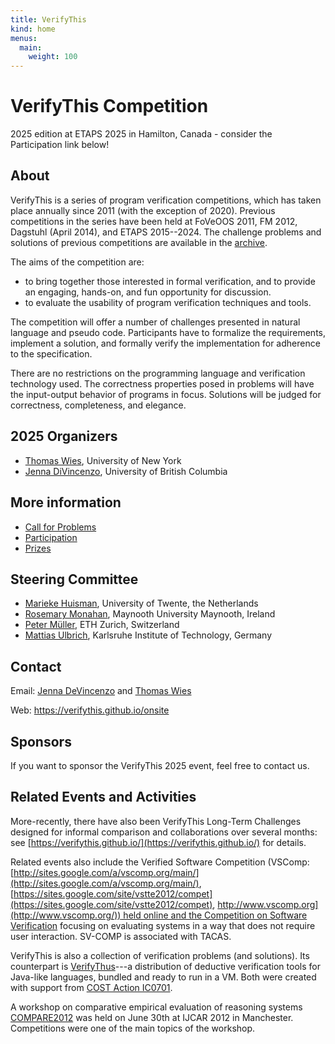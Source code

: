 ```yaml
---
title: VerifyThis
kind: home
menus: 
  main:
    weight: 100		
---
```


<style>
img{width:100%;}
</style>

 
# VerifyThis Competition

2025 edition at ETAPS 2025 in Hamilton, Canada - consider the Participation link below!

## About

VerifyThis is a series of program verification competitions, which has
taken place annually since 2011 (with the exception of 2020). Previous
competitions in the series have been held at FoVeOOS 2011, FM 2012,
Dagstuhl (April 2014), and ETAPS 2015--2024. The challenge problems
and solutions of previous competitions are available in the
[archive](archive).

The aims of the competition are:

- to bring together those interested in formal verification, and to
  provide an engaging, hands-on, and fun opportunity for discussion.
- to evaluate the usability of program verification techniques and
  tools.

The competition will offer a number of challenges presented in natural
language and pseudo code. Participants have to formalize the
requirements, implement a solution, and formally verify the
implementation for adherence to the specification.

There are no restrictions on the programming language and verification
technology used. The correctness properties posed in problems will
have the input-output behavior of programs in focus. Solutions will be
judged for correctness, completeness, and elegance.

## 2025 Organizers

-   [Thomas Wies](https://cs.nyu.edu/~wies/), University of New York
-   [Jenna DiVincenzo](https://www.cs.ubc.ca/~alexsumm/), University of British Columbia

## More information

-   [Call for Problems](cfp)
-   [Participation](participation)
-   [Prizes](prizes)

## Steering Committee

-   [Marieke Huisman](http://wwwhome.ewi.utwente.nl/%7Emarieke/), University of Twente, the Netherlands
-   [Rosemary Monahan](http://www.cs.nuim.ie/users/dr-rosemary-monahan), Maynooth University Maynooth, Ireland
-   [Peter Müller](/people/personal/pmueller-pers.html), ETH Zurich, Switzerland
-   [Mattias Ulbrich](https://formal.iti.kit.edu/ulbrich/), Karlsruhe Institute of Technology, Germany

## Contact

Email:  [Jenna DeVincenzo](mailto:jennad@purdue.edu) and [Thomas Wies](mailto:wies@cs.nyu.edu)

Web: https://verifythis.github.io/onsite

## **Sponsors**

If you want to sponsor the VerifyThis 2025 event, feel free to contact us. 


## Related Events and Activities

More-recently, there have also been VerifyThis Long-Term Challenges
designed for informal comparison and collaborations over several months:
see [https://verifythis.github.io/](https://verifythis.github.io/) for details.

Related events also include the Verified Software Competition (VSComp:
[http://sites.google.com/a/vscomp.org/main/](http://sites.google.com/a/vscomp.org/main/),
[https://sites.google.com/site/vstte2012/compet](https://sites.google.com/site/vstte2012/compet),
[http://www.vscomp.org](http://www.vscomp.org/)) held online and the
Competition on Software Verification](http://sv-comp.sosy-lab.org/)
focusing on evaluating systems in a way that does not require user
interaction. SV-COMP is associated with TACAS.


VerifyThis is also a collection of verification problems (and
solutions). Its counterpart is
[VerifyThus](http://verifythus.cost-ic0701.org/)---a distribution of
deductive verification tools for Java-like languages, bundled and
ready to run in a VM. Both were created with support from [COST Action
IC0701](http://verifythus.cost-ic0701.org/).

A workshop on comparative empirical evaluation of reasoning systems
[COMPARE2012](http://compare2012.verifythis.org/) was held on June
30th at IJCAR 2012 in Manchester. Competitions were one of the main
topics of the workshop.
